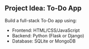 ## Project Idea: To-Do App

Build a full-stack To-Do app using:
- Frontend: HTML/CSS/JavaScript
- Backend: Python (Flask or Django)
- Database: SQLite or MongoDB
